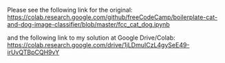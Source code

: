 Please see the following link for the original:
https://colab.research.google.com/github/freeCodeCamp/boilerplate-cat-and-dog-image-classifier/blob/master/fcc_cat_dog.ipynb

and the following link to my solution at Google Drive/Colab:
https://colab.research.google.com/drive/1jLDmuICzL4gySeE49-irUvQTBpCQH9vY
